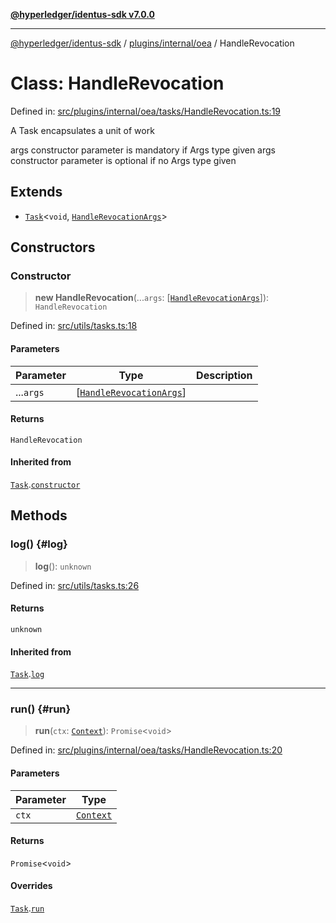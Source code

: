 [**@hyperledger/identus-sdk v7.0.0**](../../../../README.md)

***

[@hyperledger/identus-sdk](../../../../README.md) / [plugins/internal/oea](../README.md) / HandleRevocation

# Class: HandleRevocation

Defined in: [src/plugins/internal/oea/tasks/HandleRevocation.ts:19](https://github.com/hyperledger/identus-edge-agent-sdk-ts/blob/96423ee84b124a31ce63036d9d623d1cb73a13c2/src/plugins/internal/oea/tasks/HandleRevocation.ts#L19)

A Task encapsulates a unit of work

args constructor parameter is mandatory if Args type given
args constructor parameter is optional if no Args type given

## Extends

- [`Task`](../../../../overview/namespaces/Utils/classes/Task.md)\<`void`, [`HandleRevocationArgs`](../interfaces/HandleRevocationArgs.md)\>

## Constructors

### Constructor

> **new HandleRevocation**(...`args`: \[[`HandleRevocationArgs`](../interfaces/HandleRevocationArgs.md)\]): `HandleRevocation`

Defined in: [src/utils/tasks.ts:18](https://github.com/hyperledger/identus-edge-agent-sdk-ts/blob/96423ee84b124a31ce63036d9d623d1cb73a13c2/src/utils/tasks.ts#L18)

#### Parameters

| Parameter | Type | Description |
| ------ | ------ | ------ |
| ...`args` | \[[`HandleRevocationArgs`](../interfaces/HandleRevocationArgs.md)\] |  |

#### Returns

`HandleRevocation`

#### Inherited from

[`Task`](../../../../overview/namespaces/Utils/classes/Task.md).[`constructor`](../../../../overview/namespaces/Utils/classes/Task.md#constructor)

## Methods

### log() {#log}

> **log**(): `unknown`

Defined in: [src/utils/tasks.ts:26](https://github.com/hyperledger/identus-edge-agent-sdk-ts/blob/96423ee84b124a31ce63036d9d623d1cb73a13c2/src/utils/tasks.ts#L26)

#### Returns

`unknown`

#### Inherited from

[`Task`](../../../../overview/namespaces/Utils/classes/Task.md).[`log`](../../../../overview/namespaces/Utils/classes/Task.md#log)

***

### run() {#run}

> **run**(`ctx`: [`Context`](../../didcomm/type-aliases/Context.md)): `Promise`\<`void`\>

Defined in: [src/plugins/internal/oea/tasks/HandleRevocation.ts:20](https://github.com/hyperledger/identus-edge-agent-sdk-ts/blob/96423ee84b124a31ce63036d9d623d1cb73a13c2/src/plugins/internal/oea/tasks/HandleRevocation.ts#L20)

#### Parameters

| Parameter | Type |
| ------ | ------ |
| `ctx` | [`Context`](../../didcomm/type-aliases/Context.md) |

#### Returns

`Promise`\<`void`\>

#### Overrides

[`Task`](../../../../overview/namespaces/Utils/classes/Task.md).[`run`](../../../../overview/namespaces/Utils/classes/Task.md#run)

